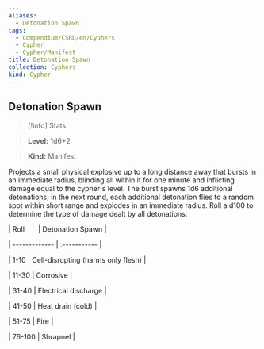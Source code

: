 ```yaml
---
aliases:
  - Detonation Spawn
tags:
  - Compendium/CSRD/en/Cyphers
  - Cypher
  - Cypher/Manifest
title: Detonation Spawn
collection: Cyphers
kind: Cypher
---
```

## Detonation Spawn    
>[!info] Stats    
> **Level:** 1d6+2    
> **Kind:** Manifest  
    
Projects a small physical explosive up to a long distance away that bursts in an immediate radius, blinding all within it for one minute and inflicting damage equal to the cypher's level. The burst spawns 1d6 additional detonations; in the next round, each additional detonation flies to a random spot within short range and explodes in an immediate radius. Roll a d100 to determine the type of damage dealt by all detonations:    
  
|  Roll &nbsp; &nbsp; &nbsp; | Detonation Spawn  |    
| ------------- | :----------- |    
| 1-10 | Cell-disrupting (harms only flesh) |    
| 11-30 | Corrosive |    
| 31-40 | Electrical discharge |    
| 41-50 | Heat drain (cold) |    
| 51-75 | Fire |    
| 76-100 | Shrapnel |